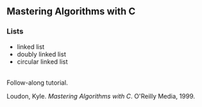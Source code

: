 ## Mastering Algorithms with C

### Lists

* linked list
* doubly linked list
* circular linked list

<br/>Follow-along tutorial.<br/>


Loudon, Kyle. _Mastering Algorithms with C_. O'Reilly Media, 1999.